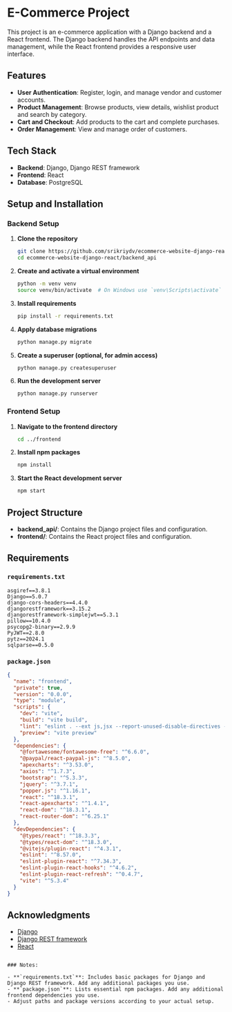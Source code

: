 # E-Commerce Project

This project is an e-commerce application with a Django backend and a React frontend. The Django backend handles the API endpoints and data management, while the React frontend provides a responsive user interface.

## Features

- **User Authentication**: Register, login, and manage vendor and customer accounts.
- **Product Management**: Browse products, view details, wishlist product and search by category.
- **Cart and Checkout**: Add products to the cart and complete purchases.
- **Order Management**: View and manage order of customers.

## Tech Stack

- **Backend**: Django, Django REST framework
- **Frontend**: React
- **Database**: PostgreSQL 

## Setup and Installation

### Backend Setup

1. **Clone the repository**

    ```bash
    git clone https://github.com/srikriydv/ecommerce-website-django-react.git
    cd ecommerce-website-django-react/backend_api
    ```

2. **Create and activate a virtual environment**

    ```bash
    python -m venv venv
    source venv/bin/activate  # On Windows use `venv\Scripts\activate`
    ```

3. **Install requirements**

    ```bash
    pip install -r requirements.txt
    ```

4. **Apply database migrations**

    ```bash
    python manage.py migrate
    ```

5. **Create a superuser (optional, for admin access)**

    ```bash
    python manage.py createsuperuser
    ```

6. **Run the development server**

    ```bash
    python manage.py runserver
    ```

### Frontend Setup

1. **Navigate to the frontend directory**

    ```bash
    cd ../frontend
    ```

2. **Install npm packages**

    ```bash
    npm install
    ```

3. **Start the React development server**

    ```bash
    npm start
    ```

## Project Structure

- **backend_api/**: Contains the Django project files and configuration.
- **frontend/**: Contains the React project files and configuration.

## Requirements

### `requirements.txt`

```text
asgiref==3.8.1
Django==5.0.7
django-cors-headers==4.4.0
djangorestframework==3.15.2
djangorestframework-simplejwt==5.3.1
pillow==10.4.0
psycopg2-binary==2.9.9
PyJWT==2.8.0
pytz==2024.1
sqlparse==0.5.0
```

### `package.json`

```json
{
  "name": "frontend",
  "private": true,
  "version": "0.0.0",
  "type": "module",
  "scripts": {
    "dev": "vite",
    "build": "vite build",
    "lint": "eslint . --ext js,jsx --report-unused-disable-directives --max-warnings 0",
    "preview": "vite preview"
  },
  "dependencies": {
    "@fortawesome/fontawesome-free": "^6.6.0",
    "@paypal/react-paypal-js": "^8.5.0",
    "apexcharts": "^3.53.0",
    "axios": "^1.7.3",
    "bootstrap": "^5.3.3",
    "jquery": "^3.7.1",
    "popper.js": "^1.16.1",
    "react": "^18.3.1",
    "react-apexcharts": "^1.4.1",
    "react-dom": "^18.3.1",
    "react-router-dom": "^6.25.1"
  },
  "devDependencies": {
    "@types/react": "^18.3.3",
    "@types/react-dom": "^18.3.0",
    "@vitejs/plugin-react": "^4.3.1",
    "eslint": "^8.57.0",
    "eslint-plugin-react": "^7.34.3",
    "eslint-plugin-react-hooks": "^4.6.2",
    "eslint-plugin-react-refresh": "^0.4.7",
    "vite": "^5.3.4"
  }
}
```

## Acknowledgments

- [Django](https://www.djangoproject.com/)
- [Django REST framework](https://www.django-rest-framework.org/)
- [React](https://reactjs.org/)
```

### Notes:

- **`requirements.txt`**: Includes basic packages for Django and Django REST framework. Add any additional packages you use.
- **`package.json`**: Lists essential npm packages. Add any additional frontend dependencies you use.
- Adjust paths and package versions according to your actual setup.
